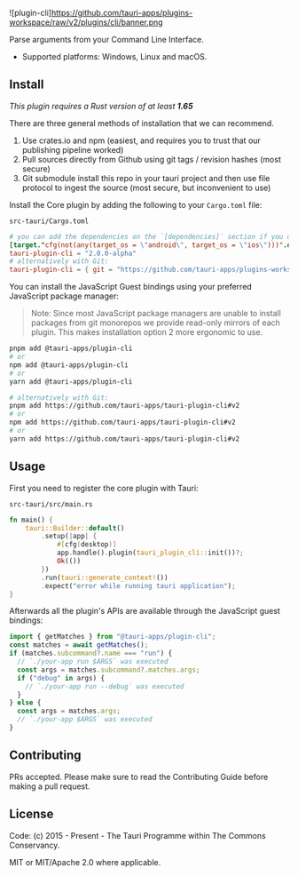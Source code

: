 ![plugin-cli]https://github.com/tauri-apps/plugins-workspace/raw/v2/plugins/cli/banner.png

Parse arguments from your Command Line Interface.

- Supported platforms: Windows, Linux and macOS.

## Install

_This plugin requires a Rust version of at least **1.65**_

There are three general methods of installation that we can recommend.

1. Use crates.io and npm (easiest, and requires you to trust that our publishing pipeline worked)
2. Pull sources directly from Github using git tags / revision hashes (most secure)
3. Git submodule install this repo in your tauri project and then use file protocol to ingest the source (most secure, but inconvenient to use)

Install the Core plugin by adding the following to your `Cargo.toml` file:

`src-tauri/Cargo.toml`

```toml
# you can add the dependencies on the `[dependencies]` section if you do not target mobile
[target."cfg(not(any(target_os = \"android\", target_os = \"ios\")))".dependencies]
tauri-plugin-cli = "2.0.0-alpha"
# alternatively with Git:
tauri-plugin-cli = { git = "https://github.com/tauri-apps/plugins-workspace", branch = "v2" }
```

You can install the JavaScript Guest bindings using your preferred JavaScript package manager:

> Note: Since most JavaScript package managers are unable to install packages from git monorepos we provide read-only mirrors of each plugin. This makes installation option 2 more ergonomic to use.

```sh
pnpm add @tauri-apps/plugin-cli
# or
npm add @tauri-apps/plugin-cli
# or
yarn add @tauri-apps/plugin-cli

# alternatively with Git:
pnpm add https://github.com/tauri-apps/tauri-plugin-cli#v2
# or
npm add https://github.com/tauri-apps/tauri-plugin-cli#v2
# or
yarn add https://github.com/tauri-apps/tauri-plugin-cli#v2
```

## Usage

First you need to register the core plugin with Tauri:

`src-tauri/src/main.rs`

```rust
fn main() {
    tauri::Builder::default()
        .setup(|app| {
            #[cfg(desktop)]
            app.handle().plugin(tauri_plugin_cli::init())?;
            Ok(())
        })
        .run(tauri::generate_context!())
        .expect("error while running tauri application");
}
```

Afterwards all the plugin's APIs are available through the JavaScript guest bindings:

```javascript
import { getMatches } from "@tauri-apps/plugin-cli";
const matches = await getMatches();
if (matches.subcommand?.name === "run") {
  // `./your-app run $ARGS` was executed
  const args = matches.subcommand?.matches.args;
  if ("debug" in args) {
    // `./your-app run --debug` was executed
  }
} else {
  const args = matches.args;
  // `./your-app $ARGS` was executed
}
```

## Contributing

PRs accepted. Please make sure to read the Contributing Guide before making a pull request.

## License

Code: (c) 2015 - Present - The Tauri Programme within The Commons Conservancy.

MIT or MIT/Apache 2.0 where applicable.
